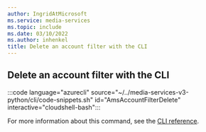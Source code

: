 ```yaml
---
author: IngridAtMicrosoft
ms.service: media-services
ms.topic: include
ms.date: 03/10/2022
ms.author: inhenkel
title: Delete an account filter with the CLI
---
```


## Delete an account filter with the CLI

:::code language="azurecli" source="~/../media-services-v3-python/cli/code-snippets.sh" id="AmsAccountFilterDelete" interactive="cloudshell-bash":::

For more information about this command, see the [CLI reference](/cli/azure/ams/account-filter?view=azure-cli-latest#az-ams-account-filter-delete).

